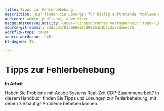 ```yaml
---
title: Tipps zur Fehlerbehebung
description: Hier finden Sie Lösungen für häufig auftretende Probleme und Tipps zur Fehlerbehebung für Adobe Systems Zusammenarbeit in der Zeit Real- CDP
audience: admin, publisher, advertiser
badgelimitedavailability: label="Eingeschränkte Verfügbarkeit" type="Informative" url="https://helpx.adobe.com/legal/product-descriptions/real-time-customer-data-platform-collaboration.html newtab=true"
source-git-commit: 23dc33af83366806f7d99161b4b713a33daeec76
workflow-type: tm+mt
source-wordcount: '45'
ht-degree: 4%

---
```



# Tipps zur Fehlerbehebung

**In Arbeit**

Haben Sie Probleme mit Adobe Systems Real-Zeit CDP-Zusammenarbeit? In diesem Handbuch finden Sie Tipps und Lösungen zur Fehlerbehebung, mit denen Sie häufige Probleme beheben können.
